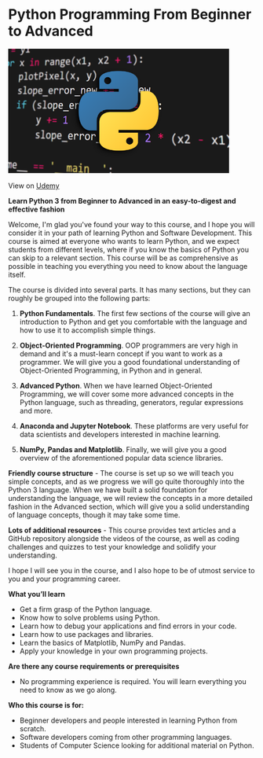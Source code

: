 # Python Programming From Beginner to Advanced

[<img alt="Python Programming From Beginner to Advanced" width="450px" src="images/python-course.png" />](https://www.google.com/)

View on [Udemy](https://www.google.com/)

**Learn Python 3 from Beginner to Advanced in an easy-to-digest and effective fashion**

Welcome, I'm glad you've found your way to this course, and I hope you will consider it in your path of learning Python and Software Development. This course is aimed at everyone who wants to learn Python, and we expect students from different levels, where if you know the basics of Python you can skip to a relevant section. This course will be as comprehensive as possible in teaching you everything you need to know about the language itself.

The course is divided into several parts. It has many sections, but they can roughly be grouped into the following parts:

1. **Python Fundamentals**. The first few sections of the course will give an introduction to Python and get you comfortable with the language and how to use it to accomplish simple things.

2. **Object-Oriented Programming**. OOP programmers are very high in demand and it's a must-learn concept if you want to work as a programmer. We will give you a good foundational understanding of Object-Oriented Programming, in Python and in general.

3. **Advanced Python**. When we have learned Object-Oriented Programming, we will cover some more advanced concepts in the Python language, such as threading, generators, regular expressions and more.

4. **Anaconda and Jupyter Notebook**. These platforms are very useful for data scientists and developers interested in machine learning.

5. **NumPy, Pandas and Matplotlib**. Finally, we will give you a good overview of the aforementioned popular data science libraries.

**Friendly course structure** - The course is set up so we will teach you simple concepts, and as we progress we will go quite thoroughly into the Python 3 language. When we have built a solid foundation for understanding the language, we will review the concepts in a more detailed fashion in the Advanced section, which will give you a solid understanding of language concepts, though it may take some time.

**Lots of additional resources** - This course provides text articles and a GitHub repository alongside the videos of the course, as well as coding challenges and quizzes to test your knowledge and solidify your understanding.

I hope I will see you in the course, and I also hope to be of utmost service to you and your programming career.

**What you’ll learn**

* Get a firm grasp of the Python language.
* Know how to solve problems using Python.
* Learn how to debug your applications and find errors in your code.
* Learn how to use packages and libraries.
* Learn the basics of Matplotlib, NumPy and Pandas.
* Apply your knowledge in your own programming projects.

**Are there any course requirements or prerequisites**

* No programming experience is required. You will learn everything you need to know as we go along.

**Who this course is for:**

* Beginner developers and people interested in learning Python from scratch.
* Software developers coming from other programming languages.
* Students of Computer Science looking for additional material on Python.